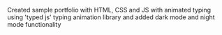 Created sample portfolio with HTML, CSS and JS with animated typing using 'typed js' typing animation library and added dark mode and night mode functionality
